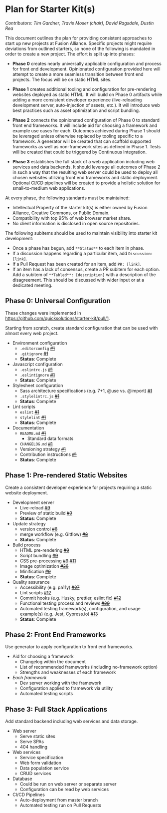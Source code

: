 # Plan for Starter Kit(s)

_Contributors: Tim Gardner, Travis Moser (chair), David Ragsdale, Dustin Rea_

This document outlines the plan for providing consistent approaches to start up new projects at Fusion Alliance. Specific projects might require deviations from outlined starters, so none of the following is mandated in order to create a new project. The effort is split up into phases:

* **Phase 0** creates nearly universally applicable configuration and process for front end development. Opinionated configuration provided here will attempt to create a more seamless transition between front end projects. The focus will be on static HTML sites.

* **Phase 1** creates additional tooling and configuration for pre-rendering websites deployed as static HTML. It will build on Phase 0 artifacts while adding a more consistent developer experience (live-reloading development server, auto-injection of assets, etc.). It will introduce web best practices such as asset optimization and script bundling.

* **Phase 2** connects the opinionated configuration of Phase 0 to standard front end frameworks. It will include aid for choosing a framework and example use cases for each. Outcomes achieved during Phase 1 should be leveraged unless otherwise replaced by tooling specific to a framework. A generator will be created that can scaffold supported frameworks as well as non-framework sites as defined in Phase 1. Tests will be created that could be triggered by Continuous Integration.

* **Phase 3** establishes the full stack of a web application including web services and data backends. It should leverage all outcomes of Phase 2 in such a way that the resulting web server could be used to deploy all chosen websites utilizing front end frameworks and static deployment. Optional CI/CD pipelines will be created to provide a holistic solution for small-to-medium web applications.

At every phase, the following standards must be maintained:

* Intellectual Property of the starter kit(s) is either owned by Fusion Alliance, Creative Commons, or Public Domain.
* Compatibility with top 95% of web browser market share.
* No client information is disclosed in open source repositories.

The following subitems should be used to maintain visibility into starter kit development:

* Once a phase has begun, add `**Status**` to each item in phase.
* If a discussion happens regarding a particular item, add `Discussion: [link]`.
* If a Pull Request has been created for an item, add `PR: [link]`.
* If an item has a lack of consensus, create a PR subitem for each option. Add a subitem of `**Tabled**: [description]` with a description of the disagreement. This should be discussed with wider input or at a dedicated meeting.

## Phase 0: Universal Configuration

These changes were implemented in https://github.com/quicksolutions/starter-kit/pull/1.

Starting from scratch, create standard configuration that can be used with almost every web project.

* Environment configuration
  * `.editorconfig` ~~[#1](https://github.com/quicksolutions/starter-kit/pull/1)~~
  * `.gitignore` ~~[#1](https://github.com/quicksolutions/starter-kit/pull/1)~~
  * **Status**: Complete
* Javascript configuration
  * `.eslintrc.js` ~~[#1](https://github.com/quicksolutions/starter-kit/pull/1)~~
  * `.eslintignore` ~~[#1](https://github.com/quicksolutions/starter-kit/pull/1)~~
  * **Status**: Complete
* Stylesheet configuration
  * Sass architecture specifications (e.g. 7+1, @use vs. @import) ~~[#1](https://github.com/quicksolutions/starter-kit/pull/1)~~
  * `.stylelintrc.js` ~~[#1](https://github.com/quicksolutions/starter-kit/pull/1)~~
  * **Status**: Complete
* Lint scripts
  * `eslint` ~~[#1](https://github.com/quicksolutions/starter-kit/pull/1)~~
  * `stylelint` ~~[#1](https://github.com/quicksolutions/starter-kit/pull/1)~~
  * **Status**: Complete
* Documentation
  * `README.md` ~~[#1](https://github.com/quicksolutions/starter-kit/pull/1)~~
    * Standard data formats
  * `CHANGELOG.md` ~~[#1](https://github.com/quicksolutions/starter-kit/pull/1)~~
  * Versioning strategy ~~[#1](https://github.com/quicksolutions/starter-kit/pull/1)~~
  * Contribution instructions ~~[#1](https://github.com/quicksolutions/starter-kit/pull/1)~~
  * **Status**: Complete

## Phase 1: Pre-rendered Static Websites

Create a consistent developer experience for projects requiring a static website deployment.

* Development server
  * Live-reload ~~[#9](https://github.com/fusionalliance/starter-kit/pull/9)~~
  * Preview of static build ~~[#9](https://github.com/fusionalliance/starter-kit/pull/9)~~
  * **Status**: Complete
* Update strategy
  * version control ~~[#8](https://github.com/fusionalliance/starter-kit/pull/8)~~
  * merge workflow (e.g. Gitflow) ~~[#8](https://github.com/fusionalliance/starter-kit/pull/8)~~
  * **Status**: Complete
* Build process
  * HTML pre-rendering ~~[#9](https://github.com/fusionalliance/starter-kit/pull/9)~~
  * Script bundling ~~[#9](https://github.com/fusionalliance/starter-kit/pull/9)~~
  * CSS pre-processing ~~[#9](https://github.com/fusionalliance/starter-kit/pull/9)~~ ~~[#11](https://github.com/fusionalliance/starter-kit/pull/11)~~
  * Image optimization ~~[#26](https://github.com/fusionalliance/starter-kit/pull/26)~~
  * Minification ~~[#9](https://github.com/fusionalliance/starter-kit/pull/9)~~
  * **Status**: Complete
* Quality assurance
  * Accessibility (e.g. pa11y) ~~[#27](https://github.com/fusionalliance/starter-kit/pull/27)~~
  * Lint scripts ~~[#12](https://github.com/fusionalliance/starter-kit/pull/12)~~
  * Commit hooks (e.g. Husky, prettier, eslint fix) ~~[#12](https://github.com/fusionalliance/starter-kit/pull/12)~~
  * Functional testing process and reviews ~~[#29](https://github.com/fusionalliance/starter-kit/pull/29)~~
  * Automated testing framework(s), configuration, and usage example(s) (e.g. Jest, Cypress.io) ~~[#13](https://github.com/fusionalliance/starter-kit/pull/13)~~
  * **Status**: Complete

## Phase 2: Front End Frameworks

Use generator to apply configuration to front end frameworks.

* Aid for choosing a framework
  * Changelog within the document
  * List of recommended frameworks (including no-framework option)
  * Strengths and weaknesses of each framework
* _Each framework_
  * Dev server working with the framework
  * Configuration applied to framework via utility
  * Automated testing scripts

## Phase 3: Full Stack Applications

Add standard backend including web services and data storage.

* Web server
  * Serve static sites
  * Serve SPAs
  * 404 handling
* Web services
  * Service specification
  * Web form validation
  * Data population service
  * CRUD services
* Database
  * Could be run on web server or separate server
  * Configuration can be read by web services
* CI/CD Pipelines
  * Auto-deployment from master branch
  * Automated testing run on Pull Requests

